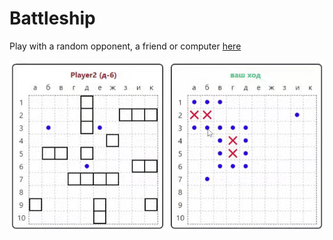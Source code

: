 # Battleship

Play with a random opponent, a friend or computer [here](http://91.245.227.98/)

![](https://github.com/greenDev7/battleship/blob/master/src/assets/battleship_repr.gif)